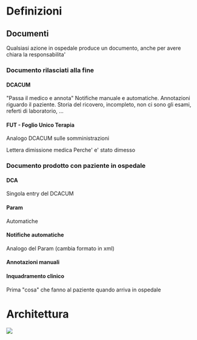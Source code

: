 
# Definizioni


## Documenti

Qualsiasi azione in ospedale produce un documento, anche per avere chiara la responsabilita'

### Documento rilasciati alla fine

#### DCACUM 
"Passa il medico e annota"
Notifiche manuale e automatiche.
Annotazioni riguardo il paziente.
Storia del ricovero, incompleto, non ci sono gli esami, referti di laboratorio, ...

#### FUT - Foglio Unico Terapia
Analogo DCACUM sulle somministrazioni

Lettera dimissione medica
Perche' e' stato dimesso

### Documento prodotto con paziente in ospedale

#### DCA
Singola entry del DCACUM

#### Param
Automatiche

#### Notifiche automatiche
Analogo del Param (cambia formato in xml)

#### Annotazioni manuali

#### Inquadramento clinico
Prima "cosa" che fanno al paziente quando arriva in ospedale

# Architettura 

![](photo_2024-10-11_11-36-56.jpg)